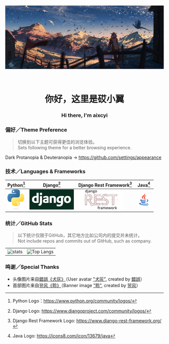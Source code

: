 ![head](./img/head.jpg)

<div align="center">
    <h1 style="padding-top: 32px">你好，这里是砹小翼</h1>
    <h3>Hi there, I'm aixcyi</h3>
</div>

### 偏好／Theme Preference

> 切换到以下主题可获得更佳的浏览体验。  
> Sets following theme for a better browsing experience.

Dark Protanopia & Deuteranopia -> https://github.com/settings/appearance

### 技术／Languages & Frameworks

| Python[^1]                                                   | Django[^2]                                                   | Django Rest Framework[^3]                                    | Java[^4]                          |
| ------------------------------------------------------------ | ------------------------------------------------------------ | ------------------------------------------------------------ | --------------------------------- |
| <img src="./img/python-logo.png" alt="Python Logo" style="height:64px" /> | <img src="./img/django-logo.png" alt="Django Logo" style="height:64px" /> | <img src="./img/django-rest-framework-logo.png" alt="Django Rest Framework Logo" style="height:64px;" /> | ![Java Logo](./img/java-logo.png) |

[^1]: Python Logo：https://www.python.org/community/logos/
[^2]: Django Logo: https://www.djangoproject.com/community/logos/
[^3]: Django Rest Framework Logo: https://www.django-rest-framework.org/
[^4]: Java Logo: https://icons8.com/icon/13679/java

### 统计／GitHub Stats

> 以下统计仅限于GitHub，其它地方比如公司内的提交并未统计。  
> Not include repos and commits out of GitHub, such as company.

<table>
    <tr>
        <td>
            <img src="https://github-readme-stats.vercel.app/api?username=aixcyi&theme=github_dark&show_icons=true&hide_border=true" alt="stats" />
        </td>
        <td>
            <img src="https://github-readme-stats.vercel.app/api/top-langs/?username=aixcyi&theme=github_dark&hide_border=true" alt="Top Langs" />
        </td>
    </tr>
</table>

### 鸣谢／Special Thanks

- 头像图片来自[錯誤](https://www.pixiv.net/users/1297556)[《犬灰》](https://www.pixiv.net/artworks/51625987)（User avatar ["犬灰"](https://www.pixiv.net/artworks/51625987), created by [錯誤](https://www.pixiv.net/users/1297556)）
- 首部图片来自[翌风](https://www.pixiv.net/users/23694308)[《聆》](https://www.pixiv.net/artworks/78192650)（Banner image ["聆"](https://www.pixiv.net/artworks/78192650), created by [翌风](https://www.pixiv.net/users/23694308)）

